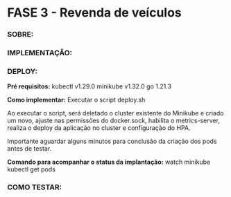 # FASE 3 - Revenda de veículos

### SOBRE:

### IMPLEMENTAÇÃO:

### DEPLOY:

**Pré requisitos:**
kubectl v1.29.0
minikube v1.32.0
go 1.21.3

**Como implementar:**
Executar o script deploy.sh

Ao executar o script, será deletado o cluster existente do Minikube e criado um novo, ajuste nas permissões do docker.sock, habilita o metrics-server, realiza o deploy da aplicação no cluster e configuração do HPA.

Importante aguardar alguns minutos para conclusão da criação dos pods antes de testar.

**Comando para acompanhar o status da implantação:**
watch minikube kubectl get pods

### COMO TESTAR:
